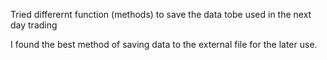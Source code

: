 Tried differernt function (methods) to save the data tobe used in the next day trading 

I found the best method of saving data to the external file for the later use.
